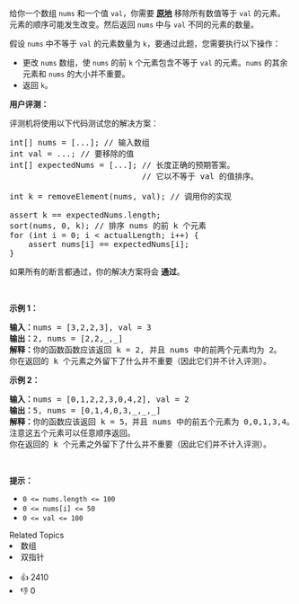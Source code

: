 <p>给你一个数组 <code>nums</code><em>&nbsp;</em>和一个值 <code>val</code>，你需要 <strong><a href="https://baike.baidu.com/item/%E5%8E%9F%E5%9C%B0%E7%AE%97%E6%B3%95" target="_blank">原地</a></strong> 移除所有数值等于&nbsp;<code>val</code><em>&nbsp;</em>的元素。元素的顺序可能发生改变。然后返回&nbsp;<code>nums</code>&nbsp;中与&nbsp;<code>val</code>&nbsp;不同的元素的数量。</p>

<p>假设 <code>nums</code> 中不等于 <code>val</code> 的元素数量为 <code>k</code>，要通过此题，您需要执行以下操作：</p>

<ul> 
 <li>更改 <code>nums</code> 数组，使 <code>nums</code> 的前 <code>k</code> 个元素包含不等于 <code>val</code> 的元素。<code>nums</code> 的其余元素和 <code>nums</code> 的大小并不重要。</li> 
 <li>返回 <code>k</code>。</li> 
</ul>

<p><strong>用户评测：</strong></p>

<p>评测机将使用以下代码测试您的解决方案：</p>

<pre>
int[] nums = [...]; // 输入数组
int val = ...; // 要移除的值
int[] expectedNums = [...]; // 长度正确的预期答案。
                            // 它以不等于 val 的值排序。

int k = removeElement(nums, val); // 调用你的实现

assert k == expectedNums.length;
sort(nums, 0, k); // 排序 nums 的前 k 个元素
for (int i = 0; i &lt; actualLength; i++) {
    assert nums[i] == expectedNums[i];
}</pre>

<p>如果所有的断言都通过，你的解决方案将会 <strong>通过</strong>。</p>

<p>&nbsp;</p>

<p><strong>示例 1：</strong></p>

<pre>
<strong>输入：</strong>nums = [3,2,2,3], val = 3
<strong>输出：</strong>2, nums = [2,2,_,_]
<strong>解释：</strong>你的函数函数应该返回 k = 2, 并且 nums<em> </em>中的前两个元素均为 2。
你在返回的 k 个元素之外留下了什么并不重要（因此它们并不计入评测）。</pre>

<p><strong>示例 2：</strong></p>

<pre>
<strong>输入：</strong>nums = [0,1,2,2,3,0,4,2], val = 2
<strong>输出：</strong>5, nums = [0,1,4,0,3,_,_,_]
<strong>解释：</strong>你的函数应该返回 k = 5，并且 nums 中的前五个元素为 0,0,1,3,4。
注意这五个元素可以任意顺序返回。
你在返回的 k 个元素之外留下了什么并不重要（因此它们并不计入评测）。
</pre>

<p>&nbsp;</p>

<p><strong>提示：</strong></p>

<ul> 
 <li><code>0 &lt;= nums.length &lt;= 100</code></li> 
 <li><code>0 &lt;= nums[i] &lt;= 50</code></li> 
 <li><code>0 &lt;= val &lt;= 100</code></li> 
</ul>

<div><div>Related Topics</div><div><li>数组</li><li>双指针</li></div></div><br><div><li>👍 2410</li><li>👎 0</li></div>